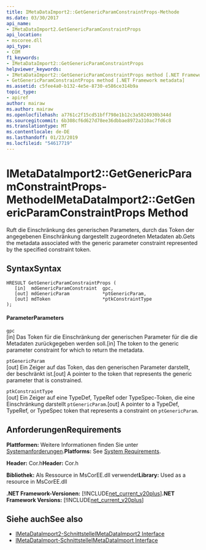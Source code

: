 ```yaml
---
title: IMetaDataImport2::GetGenericParamConstraintProps-Methode
ms.date: 03/30/2017
api_name:
- IMetaDataImport2.GetGenericParamConstraintProps
api_location:
- mscoree.dll
api_type:
- COM
f1_keywords:
- IMetaDataImport2::GetGenericParamConstraintProps
helpviewer_keywords:
- IMetaDataImport2::GetGenericParamConstraintProps method [.NET Framework metadata]
- GetGenericParamConstraintProps method [.NET Framework metadata]
ms.assetid: c5fee4a0-b132-4e5e-8730-e586ce314b9a
topic_type:
- apiref
author: mairaw
ms.author: mairaw
ms.openlocfilehash: a7761c2f15cd51bff798e1b12c3a5824930b344d
ms.sourcegitcommit: 6b308cf6d627d78ee36dbbae8972a310ac7fd6c8
ms.translationtype: MT
ms.contentlocale: de-DE
ms.lasthandoff: 01/23/2019
ms.locfileid: "54617719"
---
```

# <a name="imetadataimport2getgenericparamconstraintprops-method"></a><span data-ttu-id="77f12-102">IMetaDataImport2::GetGenericParamConstraintProps-Methode</span><span class="sxs-lookup"><span data-stu-id="77f12-102">IMetaDataImport2::GetGenericParamConstraintProps Method</span></span>
<span data-ttu-id="77f12-103">Ruft die Einschränkung des generischen Parameters, durch das Token der angegebenen Einschränkung dargestellt zugeordneten Metadaten ab.</span><span class="sxs-lookup"><span data-stu-id="77f12-103">Gets the metadata associated with the generic parameter constraint represented by the specified constraint token.</span></span>  
  
## <a name="syntax"></a><span data-ttu-id="77f12-104">Syntax</span><span class="sxs-lookup"><span data-stu-id="77f12-104">Syntax</span></span>  
  
```  
HRESULT GetGenericParamConstraintProps (  
   [in]  mdGenericParamConstraint  gpc,  
   [out] mdGenericParam            *ptGenericParam,  
   [out] mdToken                   *ptkConstraintType  
);  
```  
  
#### <a name="parameters"></a><span data-ttu-id="77f12-105">Parameter</span><span class="sxs-lookup"><span data-stu-id="77f12-105">Parameters</span></span>  
 `gpc`  
 <span data-ttu-id="77f12-106">[in] Das Token für die Einschränkung der generischen Parameter für die die Metadaten zurückgegeben werden soll.</span><span class="sxs-lookup"><span data-stu-id="77f12-106">[in] The token to the generic parameter constraint for which to return the metadata.</span></span>  
  
 `ptGenericParam`  
 <span data-ttu-id="77f12-107">[out] Ein Zeiger auf das Token, das den generischen Parameter darstellt, der beschränkt ist.</span><span class="sxs-lookup"><span data-stu-id="77f12-107">[out] A pointer to the token that represents the generic parameter that is constrained.</span></span>  
  
 `ptkConstraintType`  
 <span data-ttu-id="77f12-108">[out] Ein Zeiger auf eine TypeDef, TypeRef oder TypeSpec-Token, die eine Einschränkung darstellt `ptGenericParam`.</span><span class="sxs-lookup"><span data-stu-id="77f12-108">[out] A pointer to a TypeDef, TypeRef, or TypeSpec token that represents a constraint on `ptGenericParam`.</span></span>  
  
## <a name="requirements"></a><span data-ttu-id="77f12-109">Anforderungen</span><span class="sxs-lookup"><span data-stu-id="77f12-109">Requirements</span></span>  
 <span data-ttu-id="77f12-110">**Plattformen:** Weitere Informationen finden Sie unter [Systemanforderungen](../../../../docs/framework/get-started/system-requirements.md).</span><span class="sxs-lookup"><span data-stu-id="77f12-110">**Platforms:** See [System Requirements](../../../../docs/framework/get-started/system-requirements.md).</span></span>  
  
 <span data-ttu-id="77f12-111">**Header:** Cor.h</span><span class="sxs-lookup"><span data-stu-id="77f12-111">**Header:** Cor.h</span></span>  
  
 <span data-ttu-id="77f12-112">**Bibliothek:** Als Ressource in MsCorEE.dll verwendet</span><span class="sxs-lookup"><span data-stu-id="77f12-112">**Library:** Used as a resource in MsCorEE.dll</span></span>  
  
 <span data-ttu-id="77f12-113">**.NET Framework-Versionen:** [!INCLUDE[net_current_v20plus](../../../../includes/net-current-v20plus-md.md)]</span><span class="sxs-lookup"><span data-stu-id="77f12-113">**.NET Framework Versions:** [!INCLUDE[net_current_v20plus](../../../../includes/net-current-v20plus-md.md)]</span></span>  
  
## <a name="see-also"></a><span data-ttu-id="77f12-114">Siehe auch</span><span class="sxs-lookup"><span data-stu-id="77f12-114">See also</span></span>
- [<span data-ttu-id="77f12-115">IMetaDataImport2-Schnittstelle</span><span class="sxs-lookup"><span data-stu-id="77f12-115">IMetaDataImport2 Interface</span></span>](../../../../docs/framework/unmanaged-api/metadata/imetadataimport2-interface.md)
- [<span data-ttu-id="77f12-116">IMetaDataImport-Schnittstelle</span><span class="sxs-lookup"><span data-stu-id="77f12-116">IMetaDataImport Interface</span></span>](../../../../docs/framework/unmanaged-api/metadata/imetadataimport-interface.md)
